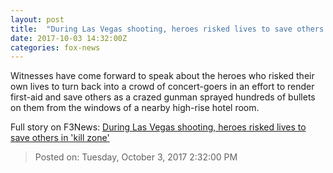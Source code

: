 ```yaml
---
layout: post
title:  "During Las Vegas shooting, heroes risked lives to save others in 'kill zone'"
date: 2017-10-03 14:32:00Z
categories: fox-news
---
```


Witnesses have come forward to speak about the heroes who risked their own lives to turn back into a crowd of concert-goers in an effort to render first-aid and save others as a crazed gunman sprayed hundreds of bullets on them from the windows of a nearby high-rise hotel room.


Full story on F3News: [During Las Vegas shooting, heroes risked lives to save others in 'kill zone'](http://www.f3nws.com/n/VAaTJB)

> Posted on: Tuesday, October 3, 2017 2:32:00 PM
